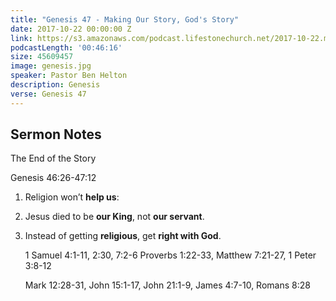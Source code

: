```yaml
---
title: "Genesis 47 - Making Our Story, God's Story"
date: 2017-10-22 00:00:00 Z
link: https://s3.amazonaws.com/podcast.lifestonechurch.net/2017-10-22.mp3
podcastLength: '00:46:16'
size: 45609457
image: genesis.jpg
speaker: Pastor Ben Helton
description: Genesis
verse: Genesis 47
---
```


## Sermon Notes

The End of the Story

Genesis 46:26-47:12

1. Religion won’t **help us**:
2. Jesus died to be **our King**, not **our servant**.
3. Instead of getting **religious**, get **right with God**.

    1 Samuel 4:1-11, 2:30, 7:2-6 Proverbs 1:22-33, Matthew 7:21-27, 1 Peter 3:8-12

    Mark 12:28-31, John 15:1-17, John 21:1-9, James 4:7-10, Romans 8:28
